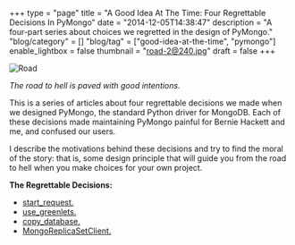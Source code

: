+++
type = "page"
title = "A Good Idea At The Time: Four Regrettable Decisions In PyMongo"
date = "2014-12-05T14:38:47"
description = "A four-part series about choices we regretted in the design of PyMongo."
"blog/category" = []
"blog/tag" = ["good-idea-at-the-time", "pymongo"]
enable_lightbox = false
thumbnail = "road-2@240.jpg"
draft = false
+++

<p><img style="display:block; margin-left:auto; margin-right:auto;" src="road-2.jpg" alt="Road" title="Road" /></p>
<p><em>The road to hell is paved with good intentions.</em></p>
<p>This is a series of articles about four regrettable decisions we made when we designed PyMongo, the standard Python driver for MongoDB. Each of these decisions made maintaining PyMongo painful for Bernie Hackett and me, and confused our users.</p>
<p>I describe the motivations behind these decisions and try to find the moral of the story: that is, some design principle that will guide you from the road to hell when you make choices for your own project.</p>
<p><strong>The Regrettable Decisions:</strong></p>
<ul>
<li><a href="/blog/good-idea-at-the-time-pymongo-start-request/">start_request.</a></li>
<li><a href="/blog/it-seemed-like-a-good-idea-at-the-time-pymongo-use-greenlets/">use_greenlets.</a></li>
<li><a href="/blog/good-idea-at-the-time-pymongo-copy-database/">copy_database.</a></li>
<li><a href="/blog/good-idea-at-the-time-pymongo-mongoreplicasetclient/">MongoReplicaSetClient.</a></li>
</ul>
    